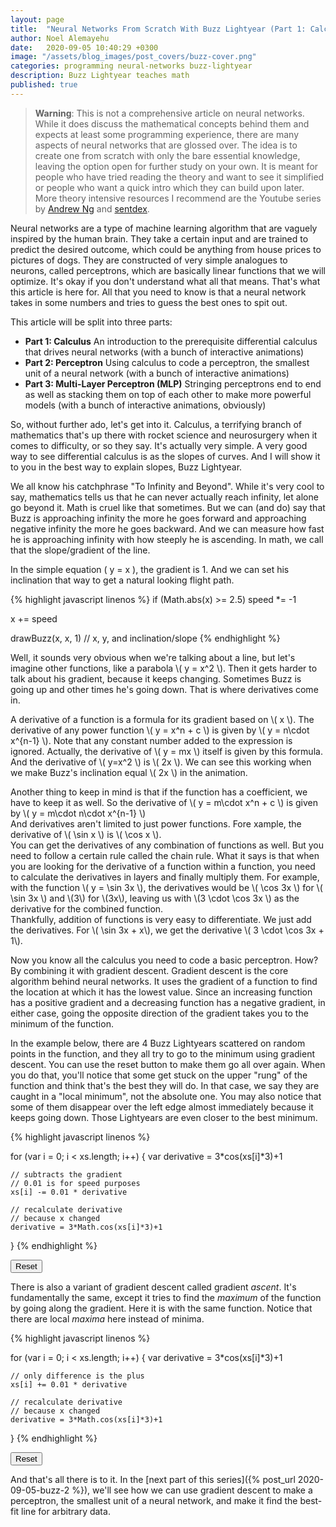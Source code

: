 ```yaml
---
layout: page
title:  "Neural Networks From Scratch With Buzz Lightyear (Part 1: Calculus)"
author: Noel Alemayehu
date:   2020-09-05 10:40:29 +0300
image: "/assets/blog_images/post_covers/buzz-cover.png"
categories: programming neural-networks buzz-lightyear
description: Buzz Lightyear teaches math
published: true
---
```

<style> {% include /css/style.css %} </style>
<script src="https://cdn.jsdelivr.net/npm/p5@1.1.9/lib/p5.js"></script>
<script src="https://cdn.mathjax.org/mathjax/latest/MathJax.js?config=TeX-AMS-MML_HTMLorMML" type="text/javascript"></script>
<script src="/assets/blog_scripts/calculus_tutorial.js"></script>


> **Warning**: This is not a comprehensive article on neural networks. While it does discuss the mathematical concepts behind them and expects at least some programming experience, there are many aspects of neural networks that are glossed over. The idea is to create one from scratch with only the bare essential knowledge, leaving the option open for further study on your own. It is meant for people who have tried reading the theory and want to see it simplified or people who want a quick intro which they can build upon later. More theory intensive resources I recommend are the Youtube series by [Andrew Ng](https://www.youtube.com/watch?v=CS4cs9xVecg&amp;list=PLkDaE6sCZn6Ec-XTbcX1uRg2_u4xOEky0) and [sentdex](https://www.youtube.com/watch?v=Wo5dMEP_BbI).



Neural networks are a type of machine learning algorithm that are vaguely inspired by the human brain. They take a certain input and are trained to predict the desired outcome, which could be anything from house prices to pictures of dogs. They are constructed of very simple analogues to neurons, called perceptrons, which are basically linear functions that we will optimize. It's okay if you don't understand what all that means. That's what this article is here for. All that you need to know is that a neural network takes in some numbers and tries to guess the best ones to spit out.



This article will be split into three parts:



* **Part 1: Calculus**
    An introduction to the prerequisite differential calculus that drives neural networks (with a bunch of interactive animations)
* **Part 2: Perceptron**
    Using calculus to code a perceptron, the smallest unit of a neural network (with a bunch of interactive animations)
* **Part 3: Multi-Layer Perceptron (MLP)**
    Stringing perceptrons end to end as well as stacking them on top of each other to make more powerful models (with a bunch of interactive animations, obviously)



So, without further ado, let's get into it. Calculus, a terrifying branch of mathematics that's up there with rocket science and neurosurgery when it comes to difficulty, or so they say. It's actually very simple. A very good way to see differential calculus is as the slopes of curves. And I will show it to you in the best way to explain slopes, Buzz Lightyear.

We all know his catchphrase "To Infinity and Beyond". While it's very cool to say, mathematics tells us that he can never actually reach infinity, let alone go beyond it. Math is cruel like that sometimes. But we can (and do) say that Buzz is approaching infinity the more he goes forward and approaching negative infinity the more he goes backward. And we can measure how fast he is approaching infinity with how steeply he is ascending. In math, we call that the slope/gradient of the line.

In the simple equation \( y = x \), the gradient is 1. And we can set his inclination that way to get a natural looking flight path.

<div class="flex-container">
{% highlight javascript linenos %}
if (Math.abs(x) >= 2.5)
    speed *= -1
        
x += speed

drawBuzz(x, x, 1) // x, y, and inclination/slope
{% endhighlight %}
<div id="canvas-container-0"></div>
</div>

<div class="flex-container">
<div>
<p>
Well, it sounds very obvious when we're talking about a line, but let's imagine other functions, like a parabola \( y = x^2 \). Then it gets harder to talk about his gradient, because it keeps changing. Sometimes Buzz is going up and other times he's going down. That is where derivatives come in. 
</p>
<p>
A derivative of a function is a formula for its gradient based on \( x \). The derivative of any power function \( y = x^n + c \) is given by \( y = n\cdot x^{n-1} \). Note that any constant number added to the expression is ignored. Actually, the derivative of \( y = mx \) itself is given by this formula. And the derivative of \( y=x^2 \) is \( 2x \). We can see this working when we make Buzz's inclination equal \( 2x \) in the animation. 
</p>
</div>
<div id="canvas-container-1"></div>
</div>


<div class="flex-container">
<div>
Another thing to keep in mind is that if the function has a coefficient, we have to keep it as well. So the derivative of \( y = m\cdot x^n + c \) is given by \( y = m\cdot n\cdot x^{n-1} \)
</div>
<div id="canvas-container-2"></div>
</div>

<div class="flex-container">
<div>
And derivatives aren't limited to just power functions. Fore xample, the derivative of \( \sin x \) is \( \cos x \).
</div>
<div id="canvas-container-3"></div>
</div>

<div class="flex-container">
<div>
You can get the derivatives of any combination of functions as well. But you need to follow a certain rule called the chain rule. What it says is that when you are looking for the derivative of a function within a function, you need to calculate the derivatives in layers and finally multiply them.
For example, with the function \( y = \sin 3x \), the derivatives would be \( \cos 3x \) for \( \sin 3x \) and \(3\) for \(3x\), leaving us with \(3 \cdot \cos 3x \) as the derivative for the combined function.
</div>
<div id="canvas-container-4"></div>
</div>





<div class="flex-container">
<div>
Thankfully, addition of functions is very easy to differentiate. We just add the derivatives. For \( \sin 3x + x\), we get the derivative \( 3 \cdot \cos 3x + 1\).
</div>
<div id="canvas-container-5"></div>
</div>


Now you know all the calculus you need to code a basic perceptron. How? By combining it with gradient descent. Gradient descent is the core algorithm behind neural networks. It uses the gradient of a function to find the location at which it has the lowest value. Since an increasing function has a positive gradient and a decreasing function has a negative gradient, in either case, going the opposite direction of the gradient takes you to the minimum of the function. 

In the example below, there are 4 Buzz Lightyears scattered on random points in the function, and they all try to go to the minimum using gradient descent. You can use the reset button to make them go all over again. When you do that, you'll notice that some get stuck on the upper "rung" of the function and think that's the best they will do. In that case, we say they are caught in a "local minimum", not the absolute one. You may also notice that some of them disappear over the left edge almost immediately because it keeps going down. Those Lightyears are even closer to the best minimum.

<div class="flex-container">
{% highlight javascript linenos %}

for (var i = 0; i < xs.length; i++) {
    var derivative = 3*cos(xs[i]*3)+1

    // subtracts the gradient
    // 0.01 is for speed purposes
    xs[i] -= 0.01 * derivative

    // recalculate derivative
    // because x changed
    derivative = 3*Math.cos(xs[i]*3)+1
}
{% endhighlight %}

<div>
<div id="canvas-container-6"></div>
<button class="reset-button" onclick="resetGradient(6)" type="button"> Reset </button>
</div>
</div>
    

There is also a variant of gradient descent called gradient *ascent*. It's fundamentally the same, except it tries to find the *maximum* of the function by going along the gradient. Here it is with the same function. Notice that there are local *maxima* here instead of minima.

<div class="flex-container">

{% highlight javascript linenos %}

for (var i = 0; i < xs.length; i++) {
    var derivative = 3*cos(xs[i]*3)+1

    // only difference is the plus
    xs[i] += 0.01 * derivative

    // recalculate derivative
    // because x changed
    derivative = 3*Math.cos(xs[i]*3)+1
}
{% endhighlight %}


<div>
<div id="canvas-container-7"></div>
<button class="reset-button" onclick="resetGradient(7)" type="button"> Reset </button>
</div>
</div>


And that's all there is to it. In the [next part of this series]({% post_url 2020-09-05-buzz-2 %}), we'll see how we can use gradient descent to make a perceptron, the smallest unit of a neural network, and make it find the best-fit line for arbitrary data. 

<script> 
    var i = 0
    var e

    var containers = []
    while((e = document.getElementById("canvas-container-"+i)) && window['container'+i]) {
        var canvas = new p5(window['container'+i], e)

        containers.push(canvas)

        i++
    }
</script>